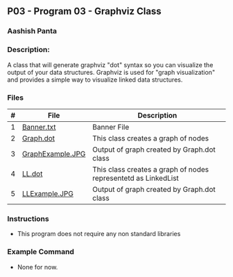 

## P03 - Program 03 - Graphviz Class
### Aashish Panta 
### Description:

A class that will generate graphviz "dot" syntax so you can visualize the output of your data structures. Graphviz is used for "graph visualization" and provides a simple way to visualize linked data structures.

### Files

|   #   | File     | Description                      |
| :---: | -------- | -------------------------------- |
| 1 | [Banner.txt](https://github.com/apanta0525/2143-OOP-Panta/blob/main/Assignments/P03/Banner.txt) | Banner File |
| 2 | [Graph.dot](https://github.com/apanta0525/2143-OOP-Panta/blob/main/Assignments/P03/Graph.dot) | This class creates a graph of nodes |
| 3 | [GraphExample.JPG](https://github.com/apanta0525/2143-OOP-Panta/blob/main/Assignments/P03/Graph.dot) | Output of graph created by Graph.dot class |
| 4 | [LL.dot](https://github.com/apanta0525/2143-OOP-Panta/blob/main/Assignments/P03/Graph.dot) | This class creates a graph of nodes representetd as LinkedList |
| 5 | [LLExample.JPG](https://github.com/apanta0525/2143-OOP-Panta/blob/main/Assignments/P03/LLExample.JPG) | Output of graph created by Graph.dot class |

### Instructions

- This program does not require any non standard libraries

### Example Command

- None for now.
